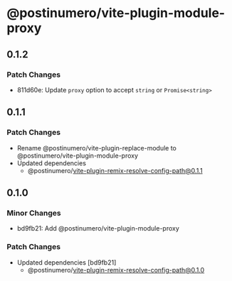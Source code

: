 # @postinumero/vite-plugin-module-proxy

## 0.1.2

### Patch Changes

- 811d60e: Update `proxy` option to accept `string` or `Promise<string>`

## 0.1.1

### Patch Changes

- Rename @postinumero/vite-plugin-replace-module to @postinumero/vite-plugin-module-proxy
- Updated dependencies
  - @postinumero/vite-plugin-remix-resolve-config-path@0.1.1

## 0.1.0

### Minor Changes

- bd9fb21: Add @postinumero/vite-plugin-module-proxy

### Patch Changes

- Updated dependencies [bd9fb21]
  - @postinumero/vite-plugin-remix-resolve-config-path@0.1.0
